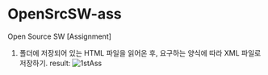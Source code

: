 # OpenSrcSW-ass

Open Source SW 
[Assignment]


1. 폴더에 저장되어 있는 HTML 파일을 읽어온 후, 요구하는 양식에 따라 XML 파일로 저장하기.
result: ![1stAss](https://user-images.githubusercontent.com/63097207/110724764-c1335880-8259-11eb-84e9-527c26787643.JPG)

